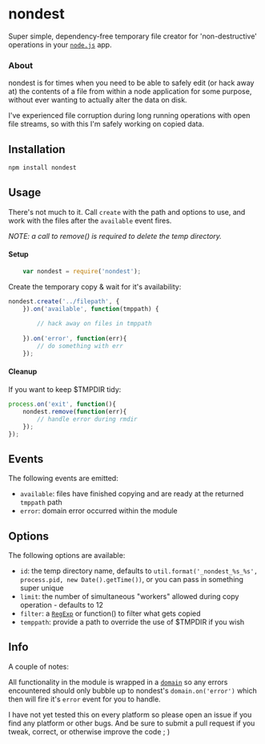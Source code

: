 # nondest

Super simple, dependency-free temporary file creator for 'non-destructive' operations in your [`node.js`][1] app. 

### About
nondest is for times when you need to be able to safely edit (or hack away at) the contents of a file from within a node application for some purpose, without ever wanting to actually alter the data on disk.  

I've experienced file corruption during long running operations with open file streams, so with this I'm safely working on copied data.     

## Installation

```bash
npm install nondest
```

## Usage
There's not much to it.  Call `create` with the path and options to use, and work with the files after the `available` event fires.  

*NOTE: a call to remove() is required to delete the temp directory.* 

#### Setup

```javascript
    var nondest = require('nondest');
```
Create the temporary copy & wait for it's availability:

```javascript
nondest.create('../filepath', {
    }).on('available', function(tmppath) {
    
		// hack away on files in tmppath	
	
	}).on('error', function(err){
		// do something with err
	});
```

#### Cleanup
If you want to keep $TMPDIR tidy:
```javascript
process.on('exit', function(){
	nondest.remove(function(err){
		// handle error during rmdir
    });
});
```

## Events
The following events are emitted:

- `available`: files have finished copying and are ready at the returned `tmppath` path
- `error`: domain error occurred within the module

## Options
The following options are available:

- `id`: the temp directory name, defaults to `util.format('_nondest_%s_%s', process.pid, new Date().getTime())`, or you can pass in something super unique
- `limit`: the number of simultaneous "workers" allowed during copy operation - defaults to 12
- `filter`: a [`RegExp`][3] or function() to filter what gets copied
- `temppath`: provide a path to override the use of $TMPDIR if you wish

## Info
A couple of notes:

All functionality in the module is wrapped in a [`domain`][2] so any errors encountered should only bubble up to nondest's `domain.on('error')` which then will fire it's `error` event for you to handle. 

I have not yet tested this on every platform so please open an issue if you find any platform or other bugs.  And be sure to submit a pull request if you tweak, correct, or otherwise improve the code ; ) 

[1]: http://nodejs.org/
[2]: http://nodejs.org/api/domain.html
[3]: https://developer.mozilla.org/en-US/docs/Web/JavaScript/Reference/Global_Objects/RegExp
[logo]: http://sassdocjs.com/nondest.png